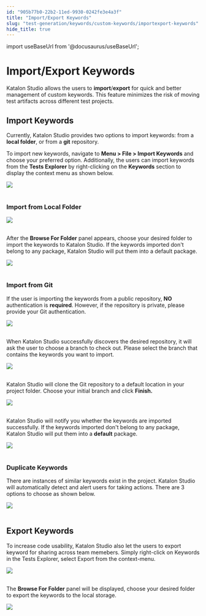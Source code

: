 ```yaml
---
id: "905b77b0-22b2-11ed-9930-0242fe3e4a3f"
title: "Import/Export Keywords"
slug: "test-generation/keywords/custom-keywords/importexport-keywords"
hide_title: true
---
```

import useBaseUrl from '@docusaurus/useBaseUrl';

    

# <a id="id" class="anchor_top_offset"/><a id="ariaid-title1" class="anchor_top_offset"/>Import/Export Keywords

    
      
<p xmlns="http://www.w3.org/1999/xhtml" className="p">Katalon Studio allows the users to   <strong className="ph b">import</strong>/<strong className="ph b">export</strong> for quick and   better management of custom keywords. This feature minimizes the   risk of moving test artifacts across different test   projects. </p> 
    
  
    

## <a id="id_1" class="anchor_top_offset"/>Import Keywords

    
      
<p xmlns="http://www.w3.org/1999/xhtml" className="p">Currently, Katalon Studio provides two options to import   keywords: from a <strong className="ph b">local folder</strong>, or from a   <strong className="ph b">git</strong> repository.</p> 
      
<p xmlns="http://www.w3.org/1999/xhtml" className="p">To import new keywords, navigate to <strong className="ph b">Menu &gt; File &gt;     Import Keywords</strong> and choose your preferred option.   Additionally, the users can import keywords from the <strong className="ph b">Tests     Explorer</strong> by right-clicking on the   <strong className="ph b">Keywords</strong> section to display the context menu as   shown below.</p> 
      
<p xmlns="http://www.w3.org/1999/xhtml" className="p">   <img className="image" src={useBaseUrl("https://github.com/katalon-studio/docs-images/raw/master/katalon-studio/docs/importexport-keywords/image2018-6-21-113A383A45.png")} /><br /><br /> </p> 
    
              
      

### <a id="id_2" class="anchor_top_offset"/>Import from Local Folder

      
        
<p xmlns="http://www.w3.org/1999/xhtml" className="p">   <img className="image" src={useBaseUrl("https://github.com/katalon-studio/docs-images/raw/master/katalon-studio/docs/importexport-keywords/image2018-6-21-113A403A43.png")} /><br /><br /> </p> 
        
<p xmlns="http://www.w3.org/1999/xhtml" className="p">After the <strong className="ph b">Browse For Folder</strong> panel   appears, choose your desired folder to import the keywords to   Katalon Studio. If the keywords imported don't belong to any   package, Katalon Studio will put them into a default package.</p> 
        
<p xmlns="http://www.w3.org/1999/xhtml" className="p">   <img className="image" src={useBaseUrl("https://github.com/katalon-studio/docs-images/raw/master/katalon-studio/docs/importexport-keywords/image2018-6-21-113A533A24.png")} /><br /><br /> </p> 
      
    
      

### <a id="id_3" class="anchor_top_offset"/>Import from Git 

      
        
<p xmlns="http://www.w3.org/1999/xhtml" className="p">If the user is importing the keywords from a public repository,   <strong className="ph b">NO</strong> authentication is <strong className="ph b">required</strong>.   However, if the repository is private, please provide your Git   authentication. </p> 
        
<p xmlns="http://www.w3.org/1999/xhtml" className="p">   <img className="image" src={useBaseUrl("https://github.com/katalon-studio/docs-images/raw/master/katalon-studio/docs/importexport-keywords/image2018-6-25-163A33A24.png")} /><br /><br /> </p> 
        
<p xmlns="http://www.w3.org/1999/xhtml" className="p">When Katalon Studio successfully discovers the desired   repository, it will ask the user to choose a branch to check out.   Please select the branch that contains the keywords you want to   import. </p> 
        
<p xmlns="http://www.w3.org/1999/xhtml" className="p">   <img className="image" src={useBaseUrl("https://github.com/katalon-studio/docs-images/raw/master/katalon-studio/docs/importexport-keywords/image2018-6-25-163A23A27.png")} /><br /><br /> </p> 
        
<p xmlns="http://www.w3.org/1999/xhtml" className="p">Katalon Studio will clone the Git repository to a default   location in your project folder. Choose your initial   branch and click <strong className="ph b">Finish.</strong> </p> 
        
<p xmlns="http://www.w3.org/1999/xhtml" className="p">   <img className="image" src={useBaseUrl("https://github.com/katalon-studio/docs-images/raw/master/katalon-studio/docs/importexport-keywords/image2018-6-21-113A453A26.png")} /><br /><br /> </p> 
        
<p xmlns="http://www.w3.org/1999/xhtml" className="p">Katalon Studio will notify you whether the keywords are imported   successfully. If the keywords imported don't belong to any package,   Katalon Studio will put them into a <strong className="ph b">default</strong>   package.</p> 
        
<p xmlns="http://www.w3.org/1999/xhtml" className="p">   <img className="image" src={useBaseUrl("https://github.com/katalon-studio/docs-images/raw/master/katalon-studio/docs/importexport-keywords/image2018-6-21-113A533A24.png")} /><br /><br /> </p> 
      
    
      

### <a id="id_4" class="anchor_top_offset"/>Duplicate Keywords

      
        
<p xmlns="http://www.w3.org/1999/xhtml" className="p">There are instances of similar keywords exist in the project.   Katalon Studio will automatically detect and alert users for taking   actions. There are 3 options to choose as shown below.</p> 
        
<p xmlns="http://www.w3.org/1999/xhtml" className="p">   <img className="image" src={useBaseUrl("https://github.com/katalon-studio/docs-images/raw/master/katalon-studio/docs/importexport-keywords/image2018-6-21-113A463A12.png")} /><br /><br /> </p> 
      
    

## <a id="id_5" class="anchor_top_offset"/>Export Keywords

<p xmlns="http://www.w3.org/1999/xhtml" className="p">To increase code usability, Katalon Studio also let the users to   export keyword for sharing across team memebers. Simply right-click   on Keywords  in the Tests Explorer, select   Export from the context-menu. </p> 
<p xmlns="http://www.w3.org/1999/xhtml" className="p">   <img className="image" src={useBaseUrl("https://github.com/katalon-studio/docs-images/raw/master/katalon-studio/docs/importexport-keywords/image2018-6-21-113A463A43.png")} /><br /><br /> </p> 
<p xmlns="http://www.w3.org/1999/xhtml" className="p">The <strong className="ph b">Browse For Folder</strong> panel will be   displayed, choose your desired folder to export the keywords to the   local storage.</p> 
<p xmlns="http://www.w3.org/1999/xhtml" className="p">   <img className="image" src={useBaseUrl("https://github.com/katalon-studio/docs-images/raw/master/katalon-studio/docs/importexport-keywords/image2018-6-21-113A483A40.png")} /><br /><br /> </p> 
